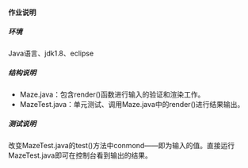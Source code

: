 #### 作业说明
##### 环境
Java语言、jdk1.8、eclipse
##### 结构说明
  - Maze.java：包含render()函数进行输入的验证和渲染工作。
  - MazeTest.java：单元测试、调用Maze.java中的render()进行结果输出。
##### 测试说明
改变MazeTest.java的test()方法中conmond——即为输入的值。直接运行MazeTest.java即可在控制台看到输出的结果。
